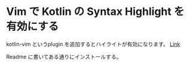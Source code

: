# Vim で Kotlin の Syntax Highlight を有効にする

kotlin-vim というplugin を追加するとハイライトが有効になります。
[Link](https://github.com/udalov/kotlin-vim)

Readme に書いてある通りにインストールする。

